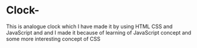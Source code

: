 # Clock-
This is analogue clock which I have made it by using HTML CSS and JavaScript and  and I made it because of learning of JavaScript concept and some more interesting concept of CSS
